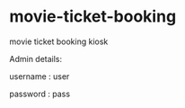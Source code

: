 # movie-ticket-booking

movie ticket booking kiosk

Admin details:

username : user

password : pass
